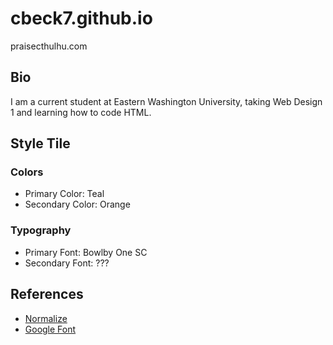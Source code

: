 # cbeck7.github.io
praisecthulhu.com

## Bio
I am a current student at Eastern Washington University, taking Web Design 1 and learning how to code HTML.

## Style Tile
### Colors
* Primary Color: Teal
* Secondary Color: Orange

### Typography
* Primary Font: Bowlby One SC
* Secondary Font: ???

## References
* [Normalize](https://necolas.github.io/normalize.css/)
* [Google Font](https://fonts.google.com)
